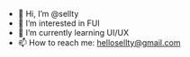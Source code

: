 - 👋 Hi, I’m @sellty
- 👀 I’m interested in FUI
- 🌱 I’m currently learning UI/UX
- 📫 How to reach me: hellosellty@gmail.com

<!---
sellty/sellty is a ✨ special ✨ repository because its `README.md` (this file) appears on your GitHub profile.
You can click the Preview link to take a look at your changes.
--->
